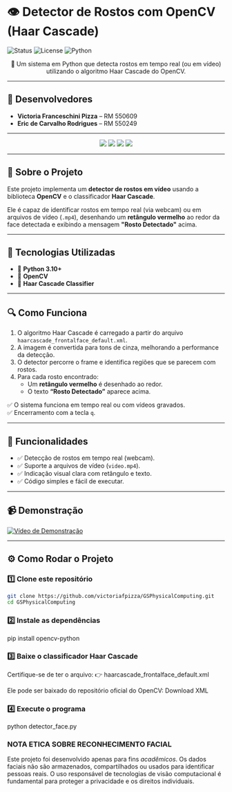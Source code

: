 # 👁️ Detector de Rostos com OpenCV (Haar Cascade)

![Status](https://img.shields.io/badge/Status-Em%20Desenvolvimento-yellow)
![License](https://img.shields.io/badge/License-MIT-green)
![Python](https://img.shields.io/badge/Python-3776AB?style=flat&logo=python&logoColor=white)

<p align="center">
  📸 Um sistema em Python que detecta rostos em tempo real (ou em vídeo) utilizando o algoritmo Haar Cascade do OpenCV.
</p>

---

## 👥 Desenvolvedores
- **Victoria Franceschini Pizza** – RM 550609  
- **Eric de Carvalho Rodrigues** – RM 550249  

---

<p align="center">
<img src="https://img.shields.io/badge/-Python-3776AB?logo=python&logoColor=white" /> 
<img src="https://img.shields.io/badge/-OpenCV-5C3EE8?logo=opencv&logoColor=white" /> 
<img src="https://img.shields.io/badge/-MediaPipe-FF6F00?logo=google&logoColor=white" />
<img src="https://img.shields.io/badge/-Feito%20com%20cafe-6f4e37?logo=buymeacoffee&logoColor=white" />
</p>

---

## 🧠 Sobre o Projeto
Este projeto implementa um **detector de rostos em vídeo** usando a biblioteca **OpenCV** e o classificador **Haar Cascade**.  

Ele é capaz de identificar rostos em tempo real (via webcam) ou em arquivos de vídeo (`.mp4`), desenhando um **retângulo vermelho** ao redor da face detectada e exibindo a mensagem **"Rosto Detectado"** acima.

---

## 🚀 Tecnologias Utilizadas
- 🐍 **Python 3.10+**
- 🎥 **OpenCV**
- 🧩 **Haar Cascade Classifier**

---

## 🔍 Como Funciona
1. O algoritmo Haar Cascade é carregado a partir do arquivo `haarcascade_frontalface_default.xml`.  
2. A imagem é convertida para tons de cinza, melhorando a performance da detecção.  
3. O detector percorre o frame e identifica regiões que se parecem com rostos.  
4. Para cada rosto encontrado:
   - Um **retângulo vermelho** é desenhado ao redor.  
   - O texto **“Rosto Detectado”** aparece acima.  

✅ O sistema funciona em tempo real ou com vídeos gravados.  
✅ Encerramento com a tecla `q`.  

---

## 🎯 Funcionalidades
- ✅ Detecção de rostos em tempo real (webcam).  
- ✅ Suporte a arquivos de vídeo (`video.mp4`).  
- ✅ Indicação visual clara com retângulo e texto.  
- ✅ Código simples e fácil de executar.  

---

## 📹 Demonstração
[![Vídeo de Demonstração](https://img.shields.io/badge/🔗-Assista%20ao%20Vídeo-blue?style=for-the-badge)](LINK_DO_VIDEO_AQUI)

---

## ⚙️ Como Rodar o Projeto

### 1️⃣ Clone este repositório
```bash
git clone https://github.com/victoriafpizza/GSPhysicalComputing.git
cd GSPhysicalComputing
```
### 2️⃣ Instale as dependências
pip install opencv-python

### 3️⃣ Baixe o classificador Haar Cascade

Certifique-se de ter o arquivo:
👉 haarcascade_frontalface_default.xml

Ele pode ser baixado do repositório oficial do OpenCV:
Download XML

### 4️⃣ Execute o programa
python detector_face.py

### NOTA ETICA SOBRE RECONHECIMENTO FACIAL

Este projeto foi desenvolvido apenas para fins *acadêmicos*.
Os dados faciais não são armazenados, compartilhados ou usados para identificar pessoas reais.
O uso responsável de tecnologias de visão computacional é fundamental para proteger a privacidade e os direitos individuais.

